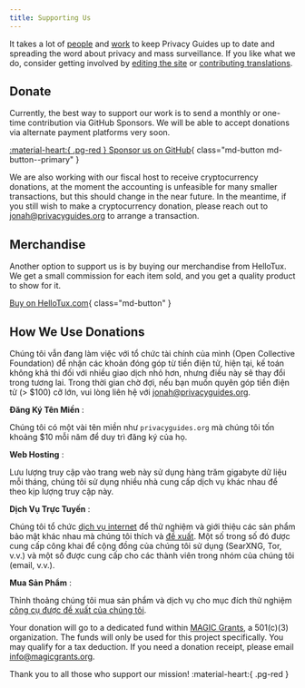 ```yaml
---
title: Supporting Us
---
```


<!-- markdownlint-disable MD036 -->
It takes a lot of [people](contributors.md) and [work](https://github.com/privacyguides/privacyguides.org/pulse/monthly) to keep Privacy Guides up to date and spreading the word about privacy and mass surveillance. If you like what we do, consider getting involved by [editing the site](https://github.com/privacyguides/privacyguides.org) or [contributing translations](https://crowdin.com/project/privacyguides).

## Donate

Currently, the best way to support our work is to send a monthly or one-time contribution via GitHub Sponsors. We will be able to accept donations via alternate payment platforms very soon.

[:material-heart:{ .pg-red } Sponsor us on GitHub](https://github.com/sponsors/privacyguides){ class="md-button md-button--primary" }

We are also working with our fiscal host to receive cryptocurrency donations, at the moment the accounting is unfeasible for many smaller transactions, but this should change in the near future. In the meantime, if you still wish to make a cryptocurrency donation, please reach out to [jonah@privacyguides.org](mailto:jonah@privacyguides.org) to arrange a transaction.

## Merchandise

Another option to support us is by buying our merchandise from HelloTux. We get a small commission for each item sold, and you get a quality product to show for it.

[Buy on HelloTux.com](https://hellotux.com/privacyguides){ class="md-button" }

## How We Use Donations

Chúng tôi vẫn đang làm việc với tổ chức tài chính của mình (Open Collective Foundation) để nhận các khoản đóng góp từ tiền điện tử, hiện tại, kế toán không khả thi đối với nhiều giao dịch nhỏ hơn, nhưng điều này sẽ thay đổi trong tương lai. Trong thời gian chờ đợi, nếu bạn muốn quyên góp tiền điện tử (> $100) cỡ lớn, vui lòng liên hệ với [jonah@privacyguides.org](mailto:jonah@privacyguides.org).

**Đăng Ký Tên Miền**
:

Chúng tôi có một vài tên miền như `privacyguides.org` mà chúng tôi tốn khoảng $10 mỗi năm để duy trì đăng ký của họ.

**Web Hosting**
:

Lưu lượng truy cập vào trang web này sử dụng hàng trăm gigabyte dữ liệu mỗi tháng, chúng tôi sử dụng nhiều nhà cung cấp dịch vụ khác nhau để theo kịp lượng truy cập này.

**Dịch Vụ Trực Tuyến**
:

Chúng tôi tổ chức [dịch vụ internet](https://privacyguides.net) để thử nghiệm và giới thiệu các sản phẩm bảo mật khác nhau mà chúng tôi thích và [đề xuất](../tools.md). Một số trong số đó được cung cấp công khai để cộng đồng của chúng tôi sử dụng (SearXNG, Tor, v.v.) và một số được cung cấp cho các thành viên trong nhóm của chúng tôi (email, v.v.).

**Mua Sản Phẩm**
:

Thỉnh thoảng chúng tôi mua sản phẩm và dịch vụ cho mục đích thử nghiệm [công cụ được đề xuất của chúng tôi](../tools.md).

Your donation will go to a dedicated fund within [MAGIC Grants](https://magicgrants.org/), a 501(c)(3) organization. The funds will only be used for this project specifically. You may qualify for a tax deduction. If you need a donation receipt, please email <info@magicgrants.org>.

Thank you to all those who support our mission! :material-heart:{ .pg-red }
